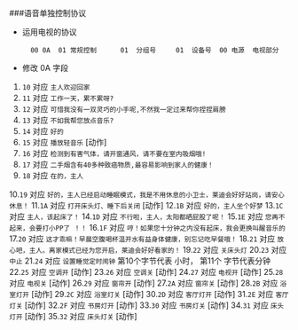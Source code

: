 ###语音单独控制协议

+ 运用电视的协议

		00 0A  01 常规控制		01	分组号		01	设备号  00	电源	电视部分 
		

+ 修改 0A 字段

		
1. `10` 对应 `主人欢迎回家`
2. `11` 对应 `工作一天，累不累呀?`
3. `12` 对应 `可惜我没有一双灵巧的小手呢,不然我一定过来帮你捏捏肩膀`
4. `13` 对应 `不如我帮您放点音乐?`
5. `14` 对应 `好的`
6. `15` 对应 `播放轻音乐` [动作]
7. `16` 对应 `检测到有害气体，请开窗通风，请不要在室内吸烟哦!`
8. `17` 对应 `二手烟含有40多种致癌物质,最容易影响到家人的健康！`
9. `18` 对应 `在的，主人`

10.`19` 对应 `好的，主人已经启动睡眠模式，我是不用休息的小卫士，莱迪会好好站岗，请安心休息！`
11.`1A` 对应 `打开床头灯、睡下后关闭` [动作]
12.`1B` 对应 `好的，主人坐个好梦`
13.`1C` 对应 `主人，该起床了！`
14.`1D` 对应 `不行啦，主人，太阳都晒屁股了呢！`
15.`1E` 对应 `您再不起来，会要打小PP了 ！！`
16.`1F` 对应 `哼！如果您十分钟之内没有起床，我会更换叫醒音乐的`
17.`20` 对应 `这才乖嘛！早晨空腹喝杯温开水有益身体健康，别忘记吃早餐哦！`
18.`21` 对应 `放心吧，主人。离家模式已经为您开启，莱迪会好好看家的！`
19.`22` 对应 `关床头灯`
20.`23` 对应 `中止`
21.`24` 对应 `设置睡觉定时闹钟` 第10个字节代表 小时， 第11个 字节代表分钟
22.`25` 对应 `空调开` [动作]
23.`26` 对应 `空调关` [动作]
24.`27` 对应 `电视开` [动作]
25.`28` 对应 `电视关` [动作]
26.`29` 对应 `窗帘开` [动作]
27.`2A` 对应 `窗帘关` [动作]
28.`2B` 对应 `浴室灯开` [动作]
29.`2C` 对应 `浴室灯关` [动作]
30.`2D` 对应 `客厅灯开` [动作]
31.`2E` 对应 `客厅灯关` [动作]
32.`2F` 对应 `书房灯开` [动作]
33.`30` 对应 `书房灯关` [动作]
34.`31` 对应 `床头灯开` [动作]
35.`32` 对应 `床头灯关` [动作]





	
